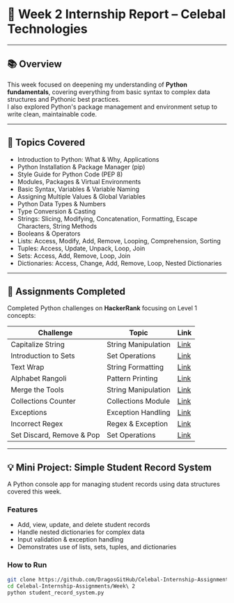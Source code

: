 # 🚀 Week 2 Internship Report – Celebal Technologies

---

## 📚 Overview

This week focused on deepening my understanding of **Python fundamentals**, covering everything from basic syntax to complex data structures and Pythonic best practices.  
I also explored Python's package management and environment setup to write clean, maintainable code.

---

## 📝 Topics Covered

- Introduction to Python: What & Why, Applications  
- Python Installation & Package Manager (pip)  
- Style Guide for Python Code (PEP 8)  
- Modules, Packages & Virtual Environments  
- Basic Syntax, Variables & Variable Naming  
- Assigning Multiple Values & Global Variables  
- Python Data Types & Numbers  
- Type Conversion & Casting  
- Strings: Slicing, Modifying, Concatenation, Formatting, Escape Characters, String Methods  
- Booleans & Operators  
- Lists: Access, Modify, Add, Remove, Looping, Comprehension, Sorting  
- Tuples: Access, Update, Unpack, Loop, Join  
- Sets: Access, Add, Remove, Loop, Join  
- Dictionaries: Access, Change, Add, Remove, Loop, Nested Dictionaries

---

## 🎯 Assignments Completed

Completed Python challenges on **HackerRank** focusing on Level 1 concepts:

| Challenge                          | Topic                 | Link                                                                                   |
|----------------------------------|-----------------------|----------------------------------------------------------------------------------------|
| Capitalize String                | String Manipulation   | [Link](https://www.hackerrank.com/challenges/capitalize/problem?isFullScreen=true)      |
| Introduction to Sets             | Set Operations        | [Link](https://www.hackerrank.com/challenges/py-introduction-to-sets/problem?isFullScreen=true) |
| Text Wrap                       | String Formatting     | [Link](https://hackerrank.com/challenges/text-wrap/problem?isFullScreen=true)           |
| Alphabet Rangoli                | Pattern Printing      | [Link](https://www.hackerrank.com/challenges/alphabet-rangoli/problem?isFullScreen=true)|
| Merge the Tools                 | String Manipulation   | [Link](https://www.hackerrank.com/challenges/merge-the-tools/problem?isFullScreen=true) |
| Collections Counter             | Collections Module    | [Link](https://www.hackerrank.com/challenges/collections-counter/problem?isFullScreen=true)|
| Exceptions                     | Exception Handling    | [Link](https://www.hackerrank.com/challenges/exceptions/problem?isFullScreen=true)      |
| Incorrect Regex                | Regex & Exception     | [Link](https://www.hackerrank.com/challenges/incorrect-regex/problem?isFullScreen=true) |
| Set Discard, Remove & Pop      | Set Operations        | [Link](https://www.hackerrank.com/challenges/py-set-discard-remove-pop/problem?isFullScreen=true)|

---

## 💡 Mini Project: Simple Student Record System

A Python console app for managing student records using data structures covered this week.

### Features

- Add, view, update, and delete student records  
- Handle nested dictionaries for complex data  
- Input validation & exception handling  
- Demonstrates use of lists, sets, tuples, and dictionaries  

### How to Run

```bash
git clone https://github.com/DragosGitHub/Celebal-Internship-Assignments.git
cd Celebal-Internship-Assignments/Week\ 2
python student_record_system.py
